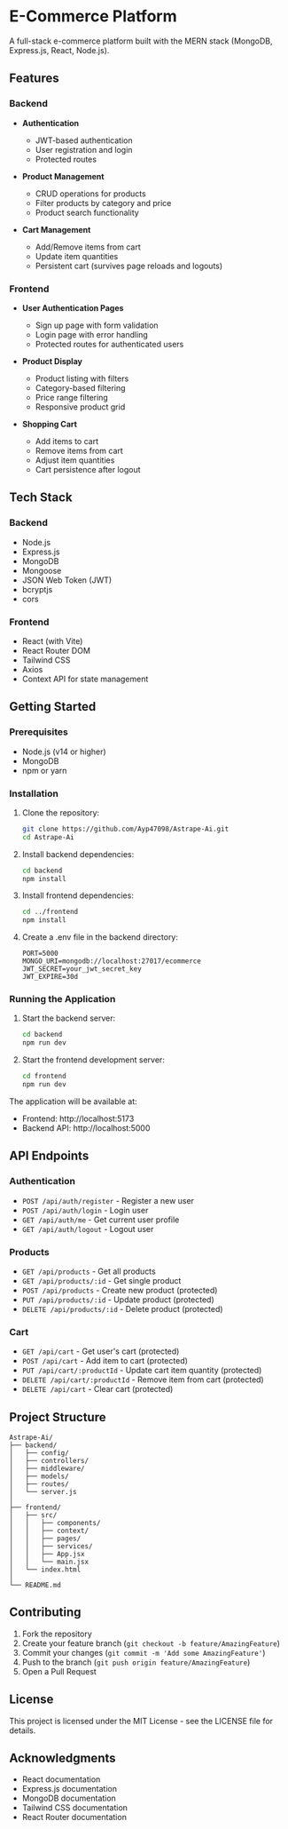 # E-Commerce Platform

A full-stack e-commerce platform built with the MERN stack (MongoDB, Express.js, React, Node.js).

## Features

### Backend
- **Authentication**
  - JWT-based authentication
  - User registration and login
  - Protected routes

- **Product Management**
  - CRUD operations for products
  - Filter products by category and price
  - Product search functionality

- **Cart Management**
  - Add/Remove items from cart
  - Update item quantities
  - Persistent cart (survives page reloads and logouts)

### Frontend
- **User Authentication Pages**
  - Sign up page with form validation
  - Login page with error handling
  - Protected routes for authenticated users

- **Product Display**
  - Product listing with filters
  - Category-based filtering
  - Price range filtering
  - Responsive product grid

- **Shopping Cart**
  - Add items to cart
  - Remove items from cart
  - Adjust item quantities
  - Cart persistence after logout

## Tech Stack

### Backend
- Node.js
- Express.js
- MongoDB
- Mongoose
- JSON Web Token (JWT)
- bcryptjs
- cors

### Frontend
- React (with Vite)
- React Router DOM
- Tailwind CSS
- Axios
- Context API for state management

## Getting Started

### Prerequisites
- Node.js (v14 or higher)
- MongoDB
- npm or yarn

### Installation

1. Clone the repository:
   ```bash
   git clone https://github.com/Ayp47098/Astrape-Ai.git
   cd Astrape-Ai
   ```

2. Install backend dependencies:
   ```bash
   cd backend
   npm install
   ```

3. Install frontend dependencies:
   ```bash
   cd ../frontend
   npm install
   ```

4. Create a .env file in the backend directory:
   ```env
   PORT=5000
   MONGO_URI=mongodb://localhost:27017/ecommerce
   JWT_SECRET=your_jwt_secret_key
   JWT_EXPIRE=30d
   ```

### Running the Application

1. Start the backend server:
   ```bash
   cd backend
   npm run dev
   ```

2. Start the frontend development server:
   ```bash
   cd frontend
   npm run dev
   ```

The application will be available at:
- Frontend: http://localhost:5173
- Backend API: http://localhost:5000

## API Endpoints

### Authentication
- `POST /api/auth/register` - Register a new user
- `POST /api/auth/login` - Login user
- `GET /api/auth/me` - Get current user profile
- `GET /api/auth/logout` - Logout user

### Products
- `GET /api/products` - Get all products
- `GET /api/products/:id` - Get single product
- `POST /api/products` - Create new product (protected)
- `PUT /api/products/:id` - Update product (protected)
- `DELETE /api/products/:id` - Delete product (protected)

### Cart
- `GET /api/cart` - Get user's cart (protected)
- `POST /api/cart` - Add item to cart (protected)
- `PUT /api/cart/:productId` - Update cart item quantity (protected)
- `DELETE /api/cart/:productId` - Remove item from cart (protected)
- `DELETE /api/cart` - Clear cart (protected)

## Project Structure

```
Astrape-Ai/
├── backend/
│   ├── config/
│   ├── controllers/
│   ├── middleware/
│   ├── models/
│   ├── routes/
│   └── server.js
│
├── frontend/
│   ├── src/
│   │   ├── components/
│   │   ├── context/
│   │   ├── pages/
│   │   ├── services/
│   │   ├── App.jsx
│   │   └── main.jsx
│   └── index.html
│
└── README.md
```

## Contributing

1. Fork the repository
2. Create your feature branch (`git checkout -b feature/AmazingFeature`)
3. Commit your changes (`git commit -m 'Add some AmazingFeature'`)
4. Push to the branch (`git push origin feature/AmazingFeature`)
5. Open a Pull Request

## License

This project is licensed under the MIT License - see the LICENSE file for details.

## Acknowledgments

- React documentation
- Express.js documentation
- MongoDB documentation
- Tailwind CSS documentation
- React Router documentation